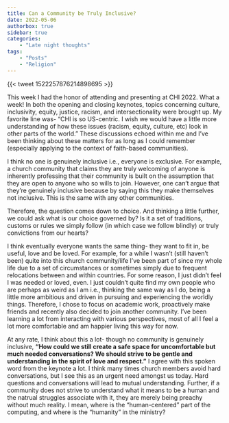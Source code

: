 ```yaml
---
title: Can a Community be Truly Inclusive?
date: 2022-05-06
authorbox: true
sidebar: true
categories:
    - "Late night thoughts"
tags:
    - "Posts"
    - "Religion"
---
```


{{< tweet 1522257876214898695 >}} 

This week I had the honor of attending and presenting at CHI 2022. What a week! In both the opening and closing keynotes, topics concerning culture, inclusivity, equity, justice, racism, and intersectionality were brought up. My favorite line was- “CHI is so US-centric. I wish we would have a little more understanding of how these issues (racism, equity, culture, etc) look in other parts of the world.” These discussions echoed within me and I’ve been thinking about these matters for as long as I could remember (especially applying to the context of faith-based communities).

I think no one is genuinely inclusive i.e., everyone is exclusive. For example, a church community that claims they are truly welcoming of anyone is inherently professing that their community is built on the assumption that they are open to anyone who so wills to join. However, one can’t argue that they’re genuinely inclusive because by saying this they make themselves not inclusive. This is the same with any other communities.

Therefore, the question comes down to choice. And thinking a little further, we could ask what is our choice governed by? Is it a set of traditions, customs or rules we simply follow (in which case we follow blindly) or truly convictions from our hearts?

I think eventually everyone wants the same thing- they want to fit in, be useful, love and be loved. For example, for a while I wasn’t (still haven’t been) quite into this church community/life I’ve been part of since my whole life due to a set of circumstances or sometimes simply due to frequent relocations between and within countries. For some reason, I just didn’t feel I was needed or loved, even. I just couldn’t quite find my own people who are perhaps as weird as I am i.e., thinking the same way as I do, being a little more ambitious and driven in pursuing and experiencing the worldly things. Therefore, I chose to focus on academic work, proactively make friends and recently also decided to join another community. I’ve been learning a lot from interacting with various perspectives, most of all I feel a lot more comfortable and am happier living this way for now.

At any rate, I think about this a lot- though no community is genuinely inclusive, **“How could we still create a safe space for uncomfortable but much needed conversations? We should strive to be gentle and understanding in the spirit of love and respect.”** I agree with this spoken word from the keynote a lot. I think many times church members avoid hard conversations, but I see this as an urgent need amongst us today. Hard questions and conversations will lead to mutual understanding. Further, if a community does not strive to understand what it means to be a human and the natrual struggles associate with it, they are merely being preachy without much reality. I mean, where is the “human-centered” part of the computing, and where is the “humanity” in the ministry?